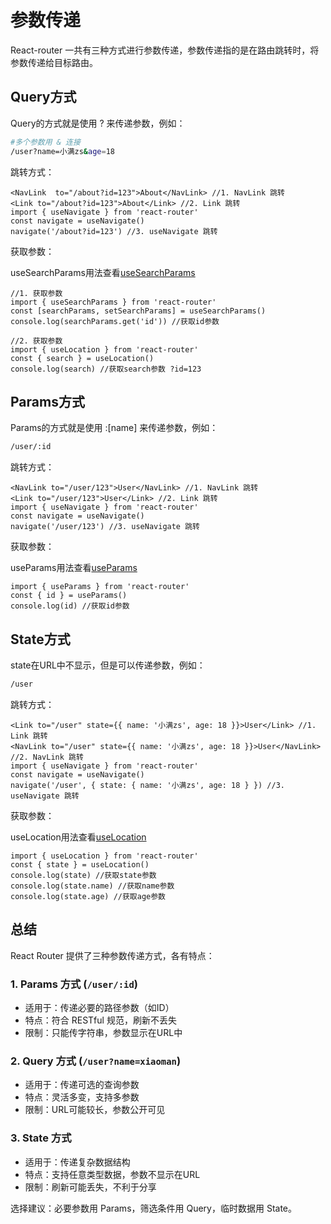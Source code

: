 # 参数传递

React-router 一共有三种方式进行参数传递，参数传递指的是在路由跳转时，将参数传递给目标路由。

## Query方式

Query的方式就是使用 ? 来传递参数，例如：

```bash
#多个参数用 & 连接
/user?name=小满zs&age=18
```
跳转方式：

```tsx
<NavLink  to="/about?id=123">About</NavLink> //1. NavLink 跳转
<Link to="/about?id=123">About</Link> //2. Link 跳转
import { useNavigate } from 'react-router'
const navigate = useNavigate()
navigate('/about?id=123') //3. useNavigate 跳转
```

获取参数：

useSearchParams用法查看[useSearchParams](./hooks/useSearchParams.md)

```tsx
//1. 获取参数
import { useSearchParams } from 'react-router'
const [searchParams, setSearchParams] = useSearchParams()
console.log(searchParams.get('id')) //获取id参数

//2. 获取参数
import { useLocation } from 'react-router'
const { search } = useLocation()
console.log(search) //获取search参数 ?id=123
```

## Params方式

Params的方式就是使用 :[name] 来传递参数，例如：

```bash
/user/:id
```

跳转方式：

```tsx
<NavLink to="/user/123">User</NavLink> //1. NavLink 跳转
<Link to="/user/123">User</Link> //2. Link 跳转
import { useNavigate } from 'react-router'
const navigate = useNavigate()
navigate('/user/123') //3. useNavigate 跳转
```

获取参数：

useParams用法查看[useParams](./hooks/useParams.md)

```tsx
import { useParams } from 'react-router'
const { id } = useParams()
console.log(id) //获取id参数
```


## State方式

state在URL中不显示，但是可以传递参数，例如：

```bash
/user
```


跳转方式：

```tsx
<Link to="/user" state={{ name: '小满zs', age: 18 }}>User</Link> //1. Link 跳转
<NavLink to="/user" state={{ name: '小满zs', age: 18 }}>User</NavLink> //2. NavLink 跳转
import { useNavigate } from 'react-router'
const navigate = useNavigate()
navigate('/user', { state: { name: '小满zs', age: 18 } }) //3. useNavigate 跳转
```

获取参数：

useLocation用法查看[useLocation](./hooks/useLocation.md)

```tsx
import { useLocation } from 'react-router'
const { state } = useLocation()
console.log(state) //获取state参数
console.log(state.name) //获取name参数
console.log(state.age) //获取age参数
```

## 总结

React Router 提供了三种参数传递方式，各有特点：

### 1. Params 方式 (`/user/:id`)
- 适用于：传递必要的路径参数（如ID）
- 特点：符合 RESTful 规范，刷新不丢失
- 限制：只能传字符串，参数显示在URL中

### 2. Query 方式 (`/user?name=xiaoman`)
- 适用于：传递可选的查询参数
- 特点：灵活多变，支持多参数
- 限制：URL可能较长，参数公开可见

### 3. State 方式
- 适用于：传递复杂数据结构
- 特点：支持任意类型数据，参数不显示在URL
- 限制：刷新可能丢失，不利于分享

选择建议：必要参数用 Params，筛选条件用 Query，临时数据用 State。








